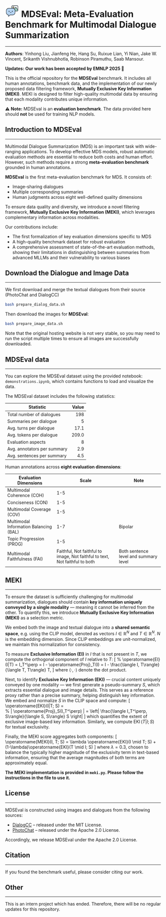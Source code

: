 # <img src="logo/mdseval_logo.png" alt="Local Image" width="45"> MDSEval:  Meta-Evaluation Benchmark for Multimodal Dialogue Summarization
---
**Authors**: Yinhong Liu, Jianfeng He, Hang Su, Ruixue Lian, Yi Nian, Jake W. Vincent, Srikanth Vishnubhotla, Robinson Piramuthu, Saab Mansour.

**Updates: Our work has been accepted by EMNLP 2025 🎉**

This is the official repository for the **MDSEval** benchmark. It includes all human annotations, benchmark data, and the implementation of our newly proposed data filtering framework, **Mutually Exclusive Key Information (MEKI)**. MEKI is designed to filter high-quality multimodal data by ensuring that each modality contributes unique information.  

⚠️ **Note:** MDSEval is an **evaluation benchmark**. The data provided here should **not** be used for training NLP models.

## Introduction to MDSEval
---

Multimodal Dialogue Summarization (MDS) is an important task with wide-ranging applications. To develop effective MDS models, robust automatic evaluation methods are essential to reduce both costs and human effort. However, such methods require a strong **meta-evaluation benchmark** grounded in human annotations.  

**MDSEval** is the first meta-evaluation benchmark for MDS. It consists of:
- Image-sharing dialogues  
- Multiple corresponding summaries   
- Human judgments across eight well-defined quality dimensions  

To ensure data quality and diversity, we introduce a novel filtering framework, **Mutually Exclusive Key Information (MEKI)**, which leverages complementary information across modalities.  

Our contributions include:
- The first formalization of key evaluation dimensions specific to MDS  
- A high-quality benchmark dataset for robust evaluation  
- A comprehensive assessment of state-of-the-art evaluation methods, showing their limitations in distinguishing between summaries from advanced MLLMs and their vulnerability to various biases  

## Download the Dialogue and Image Data
---
We first download and merge the textual dialogues from their source (PhotoChat and DialogCC)
```bash
bash prepare_dialog_data.sh
```
Then download the images for **MDSEval**:
```bash
bash prepare_image_data.sh
```
Note that the original hosting website is not very stable, so you may need to run the script multiple times to ensure all images are successfully downloaded.

<!-- We provide two approaches to download the images for **MDSEval**:

1. [Download Link](https://drive.google.com/drive/folders/1BHoTvIccgk56Q9vLCmuz8KtE6UbwB1X2?usp=drive_link) – Download the images directly and save them in the current folder.  
2. Use `image_download.py` – This script downloads the images from the source. Note that the original hosting website is not very stable, so you may need to run the script multiple times to ensure all images are successfully downloaded.   -->

## MDSEval data
---
You can explore the MDSEval dataset using the provided notebook:  
`demonstrations.ipynb`, which contains functions to load and visualize the data.

The MDSEval dataset includes the following statistics:  

| Statistic                   | Value |
|-----------------------------|------:|
| Total number of dialogues   |   198 |
| Summaries per dialogue      |     5 |
| Avg. turns per dialogue     |  17.1 |
| Avg. tokens per dialogue    | 209.0 |
| Evaluation aspects          |     8 |
| Avg. annotators per summary |   2.9 |
| Avg. sentences per summary  |   4.5 |


Human annotations across **eight evaluation dimensions**:

| Evaluation Dimensions                  | Scale                                                                       | Note                                  |
|----------------------------------------|-----------------------------------------------------------------------------|---------------------------------------|
| Multimodal Coherence (COH)             | 1-5                                                                         |                                       |
| Conciseness (CON)                      | 1-5                                                                         |                                       |
| Multimodal Coverage (COV)              | 1-5                                                                         |                                       |
| Multimodal Information Balancing (BAL) | 1-7                                                                         | Bipolar                               |
| Topic Progression (PROG)               | 1-5                                                                         |                                       |
| Multimodal Faithfulness (FAI)          | Faithful, Not faithful to image, Not faithful to text, Not faithful to both | Both sentence level and summary level |
|                                        |                                                                             |                                       |


## MEKI
---
To ensure the dataset is sufficiently challenging for multimodal summarization, dialogues should contain **key information uniquely conveyed by a single modality** — meaning it cannot be inferred from the other. To quantify this, we introduce **Mutually Exclusive Key Information (MEKI)** as a selection metric.


We embed both the image and textual dialogue into a **shared semantic space**, e.g. using the CLIP model, denoted as vectors  $I\in \mathbb{R}^N$ and $T \in \mathbb{R}^N$. $N$ is the embedding dimension. Since CLIP embeddings are unit-normalized, we maintain this normalization for consistency.

To measure **Exclusive Information (EI)** in $I$ that is not present in $T$, we compute the orthogonal component of $I$ relative to $T$:
\[
   % \operatorname{EI}(I|T) = 
   I_T^\perp = I - \operatorname{Proj}_T(I) = I -  \frac{\langle I, T\rangle}{\langle T, T\rangle} T,
\]
where $\langle \cdot , \cdot \rangle$ denote the dot product.

Next, to identify **Exclusive Key Information (EKI)** — crucial content uniquely conveyed by one modality — we first generate a pseudo-summary $S$, which extracts essential dialogue and image details. This serves as a reference proxy rather than a precise summary, helping distinguish key information. We embed and normalize $S$ in the CLIP space and compute:
\[
  \operatorname{EKI}(I|T; S) =  
  % \| \operatorname{Proj}_S(I_T^\perp) \| = 
  \left\| \frac{\langle I_T^\perp, S\rangle}{\langle S, S\rangle} S \right\|
\]
which quantifies the extent of exclusive image-based key information. Similarly, we compute $\operatorname{EKI}(T|I; S)$ for textual exclusivity.

Finally, the MEKI score aggregates both components:
\[
\operatorname{MEKI}(I, T; S) = \lambda \operatorname{EKI}(I \mid T; S)  + (1-\lambda)\operatorname{EKI}(T \mid I; S)
\]
where $\lambda=0.3$, chosen to balance the typically higher magnitude of the exclusivity term in text-based information, ensuring that the average magnitudes of both terms are approximately equal. 


**The MEKI implementation is provided in `meki.py`. Please follow the instructions in the file to use it.**



## License
---

MDSEval is constructed using images and dialogues from the following sources:  

- [DialogCC](https://github.com/passing2961/DialogCC) – released under the MIT License.  
- [PhotoChat](https://github.com/google-research/google-research/tree/29f189e3141d53b17cb7415655165d4eb6fc2d04/multimodalchat) – released under the Apache 2.0 License. 

Accordingly, we release MDSEval under the Apache 2.0 License.  


## Citation
---
If you found the benchmark useful, please consider citing our work.

## Other
---
This is an intern project which has ended. Therefore, there will be no regular updates for this repository.



